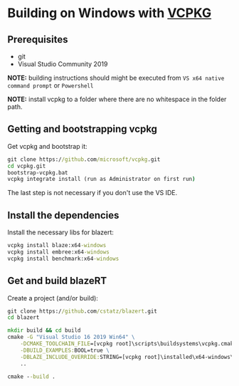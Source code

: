 Building on Windows with [VCPKG](https://github.com/microsoft/vcpkg)
===

Prerequisites
---

 * git
 * Visual Studio Community 2019

**NOTE:** building instructions should might be executed from `VS x64 native command prompt` or `Powershell`

**NOTE:** install vcpkg to a folder where there are no whitespace in the folder path.

Getting and bootstrapping vcpkg
---

Get vcpkg and bootstrap it:
```bat
git clone https://github.com/microsoft/vcpkg.git
cd vcpkg.git
bootstrap-vcpkg.bat
vcpkg integrate install (run as Administrator on first run)
```
The last step is not necessary if you don't use the VS IDE.

Install the dependencies
---

Install the necessary libs for blazert:
```bat
vcpkg install blaze:x64-windows
vcpkg install embree:x64-windows
vcpkg install benchmark:x64-windows
```

Get and build blazeRT
---

Create a project (and/or build):

```bat
git clone https://github.com/cstatz/blazert.git
cd blazert

mkdir build && cd build
cmake -G "Visual Studio 16 2019 Win64" \
    -DCMAKE_TOOLCHAIN_FILE=[vcpkg root]\scripts\buildsystems\vcpkg.cmake \
    -DBUILD_EXAMPLES:BOOL=true \
    -DBLAZE_INCLUDE_OVERRIDE:STRING=[vcpkg root]\installed\x64-windows\include \
    ..

cmake --build .

```
